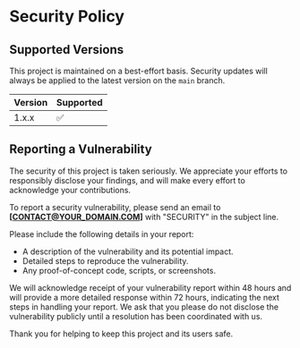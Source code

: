 
# Security Policy

## Supported Versions

This project is maintained on a best-effort basis. Security updates will always be applied to the latest version on the `main` branch.

| Version | Supported          |
| ------- | ------------------ |
| 1.x.x   | :white_check_mark: |

## Reporting a Vulnerability

The security of this project is taken seriously. We appreciate your efforts to responsibly disclose your findings, and will make every effort to acknowledge your contributions.

To report a security vulnerability, please send an email to **[CONTACT@YOUR_DOMAIN.COM]** with "SECURITY" in the subject line.

Please include the following details in your report:

* A description of the vulnerability and its potential impact.
* Detailed steps to reproduce the vulnerability.
* Any proof-of-concept code, scripts, or screenshots.

We will acknowledge receipt of your vulnerability report within 48 hours and will provide a more detailed response within 72 hours, indicating the next steps in handling your report. We ask that you please do not disclose the vulnerability publicly until a resolution has been coordinated with us.

Thank you for helping to keep this project and its users safe.
